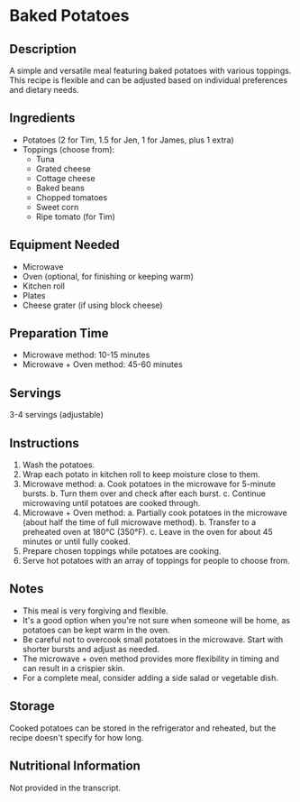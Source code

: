 # Baked Potatoes

## Description
A simple and versatile meal featuring baked potatoes with various toppings. This recipe is flexible and can be adjusted based on individual preferences and dietary needs.

## Ingredients
- Potatoes (2 for Tim, 1.5 for Jen, 1 for James, plus 1 extra)
- Toppings (choose from):
  - Tuna
  - Grated cheese
  - Cottage cheese
  - Baked beans
  - Chopped tomatoes
  - Sweet corn
  - Ripe tomato (for Tim)

## Equipment Needed
- Microwave
- Oven (optional, for finishing or keeping warm)
- Kitchen roll
- Plates
- Cheese grater (if using block cheese)

## Preparation Time
- Microwave method: 10-15 minutes
- Microwave + Oven method: 45-60 minutes

## Servings
3-4 servings (adjustable)

## Instructions
1. Wash the potatoes.
2. Wrap each potato in kitchen roll to keep moisture close to them.
3. Microwave method:
   a. Cook potatoes in the microwave for 5-minute bursts.
   b. Turn them over and check after each burst.
   c. Continue microwaving until potatoes are cooked through.
4. Microwave + Oven method:
   a. Partially cook potatoes in the microwave (about half the time of full microwave method).
   b. Transfer to a preheated oven at 180°C (350°F).
   c. Leave in the oven for about 45 minutes or until fully cooked.
5. Prepare chosen toppings while potatoes are cooking.
6. Serve hot potatoes with an array of toppings for people to choose from.

## Notes
- This meal is very forgiving and flexible.
- It's a good option when you're not sure when someone will be home, as potatoes can be kept warm in the oven.
- Be careful not to overcook small potatoes in the microwave. Start with shorter bursts and adjust as needed.
- The microwave + oven method provides more flexibility in timing and can result in a crispier skin.
- For a complete meal, consider adding a side salad or vegetable dish.

## Storage
Cooked potatoes can be stored in the refrigerator and reheated, but the recipe doesn't specify for how long.

## Nutritional Information
Not provided in the transcript.
